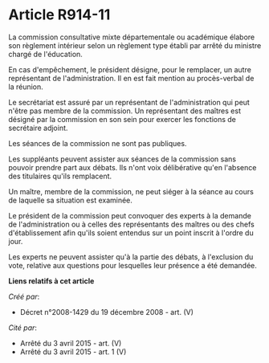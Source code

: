 # Article R914-11

La commission consultative mixte départementale ou académique élabore son  règlement intérieur selon un règlement type établi
par arrêté du ministre chargé  de l'éducation.

En cas d'empêchement, le président désigne,  pour le remplacer, un autre représentant de l'administration. Il en est fait
mention au procès-verbal de la réunion.

Le secrétariat est  assuré par un représentant de l'administration qui peut n'être pas membre de la  commission. Un
représentant des maîtres est désigné par la commission en son  sein pour exercer les fonctions de secrétaire adjoint.

Les  séances de la commission ne sont pas publiques.

Les suppléants  peuvent assister aux séances de la commission sans pouvoir prendre part aux  débats. Ils n'ont voix
délibérative qu'en l'absence des titulaires qu'ils  remplacent.

Un maître, membre de la commission, ne peut siéger  à la séance au cours de laquelle sa situation est examinée.

Le  président de la commission peut convoquer des experts à la demande de  l'administration ou à celles des représentants des
maîtres ou des chefs  d'établissement afin qu'ils soient entendus sur un point inscrit à l'ordre du  jour.

Les experts ne peuvent assister qu'à la partie des  débats, à l'exclusion du vote, relative aux questions pour lesquelles
leur  présence a été demandée.

**Liens relatifs à cet article**

_Créé par_:

  - Décret n°2008-1429 du 19 décembre 2008 - art. (V)

_Cité par_:

  - Arrêté du 3 avril 2015 - art. (V)
  - Arrêté du 3 avril 2015 - art. 1 (V)
